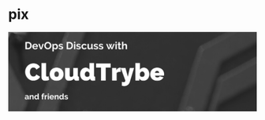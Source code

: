 # pix
![Docker](https://raw.githubusercontent.com/daviddennis02/pix/main/ThbDevOpsDiscusswithCloudtrybe.png)
